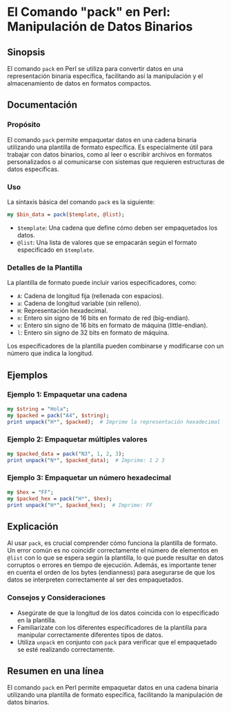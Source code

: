 <!--
Meta Description: # El Comando "pack" en Perl: Manipulación de Datos Binarios ## Sinopsis El comando `pack` en Perl se utiliza para convertir datos en una representació...
Meta Keywords: datos, pack, una, plantilla, que
-->

# El Comando "pack" en Perl: Manipulación de Datos Binarios

## Sinopsis
El comando `pack` en Perl se utiliza para convertir datos en una representación binaria específica, facilitando así la manipulación y el almacenamiento de datos en formatos compactos.

## Documentación
### Propósito
El comando `pack` permite empaquetar datos en una cadena binaria utilizando una plantilla de formato específica. Es especialmente útil para trabajar con datos binarios, como al leer o escribir archivos en formatos personalizados o al comunicarse con sistemas que requieren estructuras de datos específicas.

### Uso
La sintaxis básica del comando `pack` es la siguiente:

```perl
my $bin_data = pack($template, @list);
```

- `$template`: Una cadena que define cómo deben ser empaquetados los datos.
- `@list`: Una lista de valores que se empacarán según el formato especificado en `$template`.

### Detalles de la Plantilla
La plantilla de formato puede incluir varios especificadores, como:

- `A`: Cadena de longitud fija (rellenada con espacios).
- `a`: Cadena de longitud variable (sin relleno).
- `H`: Representación hexadecimal.
- `n`: Entero sin signo de 16 bits en formato de red (big-endian).
- `v`: Entero sin signo de 16 bits en formato de máquina (little-endian).
- `l`: Entero sin signo de 32 bits en formato de máquina.

Los especificadores de la plantilla pueden combinarse y modificarse con un número que indica la longitud.

## Ejemplos
### Ejemplo 1: Empaquetar una cadena
```perl
my $string = "Hola";
my $packed = pack("A4", $string);
print unpack("H*", $packed);  # Imprime la representación hexadecimal
```

### Ejemplo 2: Empaquetar múltiples valores
```perl
my $packed_data = pack("N3", 1, 2, 3);
print unpack("N*", $packed_data);  # Imprime: 1 2 3
```

### Ejemplo 3: Empaquetar un número hexadecimal
```perl
my $hex = "FF";
my $packed_hex = pack("H*", $hex);
print unpack("H*", $packed_hex);  # Imprime: FF
```

## Explicación
Al usar `pack`, es crucial comprender cómo funciona la plantilla de formato. Un error común es no coincidir correctamente el número de elementos en `@list` con lo que se espera según la plantilla, lo que puede resultar en datos corruptos o errores en tiempo de ejecución. Además, es importante tener en cuenta el orden de los bytes (endianness) para asegurarse de que los datos se interpreten correctamente al ser des empaquetados.

### Consejos y Consideraciones
- Asegúrate de que la longitud de los datos coincida con lo especificado en la plantilla.
- Familiarízate con los diferentes especificadores de la plantilla para manipular correctamente diferentes tipos de datos.
- Utiliza `unpack` en conjunto con `pack` para verificar que el empaquetado se esté realizando correctamente.

## Resumen en una línea
El comando `pack` en Perl permite empaquetar datos en una cadena binaria utilizando una plantilla de formato específica, facilitando la manipulación de datos binarios.